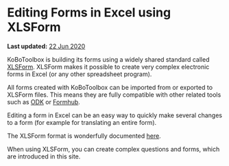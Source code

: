 # Editing Forms in Excel using XLSForm
**Last updated:** <a href="https://github.com/kobotoolbox/docs/blob/5b752ff824370800284fa3a89f77a1c15234a223/source/edit_forms_excel.md" class="reference">22 Jun 2020</a>

KoBoToolbox is building its forms using a widely shared standard called [XLSForm](http://xlsform.org/en/). XLSForm makes it possible to create very complex electronic forms in Excel (or any other spreadsheet program).

All forms created with KoBoToolbox can be imported from or exported to XLSForm files. This means they are fully compatible with other related tools such as [ODK](https://opendatakit.org) or [Formhub](https://formhub.org).

Editing a form in Excel can be an easy way to quickly make several changes to a form (for example for translating an entire form).

The XLSForm format is wonderfully documented [here](http://xlsform.org/en/).

When using XLSForm, you can create complex questions and forms, which are introduced in this site. 
